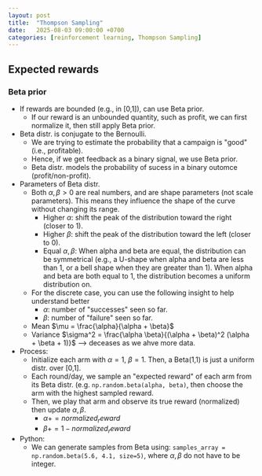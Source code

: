 ```yaml
---
layout: post
title:  "Thompson Sampling"
date:   2025-08-03 09:00:00 +0700
categories: [reinforcement learning, Thompson Sampling]
---
```


## Expected rewards
### Beta prior
- If rewards are bounded (e.g., in [0,1]), can use Beta prior.
  - If our reward is an unbounded quantity, such as profit, we can first normalize it, then still apply Beta prior.
- Beta distr. is conjugate to the Bernoulli.
  - We are trying to estimate the probability that a campaign is "good" (i.e., profitable).
  - Hence, if we get feedback as a binary signal, we use Beta prior.
  - Beta distr. models the probability of sucess in a binary outomce (profit/non-profit).
- Parameters of Beta distr.
  - Both $\alpha, \beta > 0$ are real numbers, and are shape parameters (not scale parameters). This means they influence the shape of the curve without changing its range.
    - Higher $\alpha$: shift the peak of the distribution toward the right (closer to 1).
    - Higher $\beta$: shift the peak of the distribution toward the left (closer to 0).
    - Equal $\alpha, \beta$: When alpha and beta are equal, the distribution can be symmetrical (e.g., a U-shape when alpha and beta are less than 1, or a bell shape when they are greater than 1). When alpha and beta are both equal to 1, the distribution becomes a uniform distribution on. 
  - For the discrete case, you can use the following insight to help understand better 
    - $\alpha$: number of "successes" seen so far.
    - $\beta$: number of "failure" seen so far.
  - Mean $\mu = \frac{\alpha}{\alpha + \beta}$
  - Variance $\sigma^2 = \frac{\alpha \beta}{(\alpha + \beta)^2  (\alpha + \beta + 1)}$ --> deceases as we ahve more data.
- Process:
  - Initialize each arm with $\alpha=1$, $\beta=1$. Then, a Beta(1,1) is just a uniform distr. over [0,1].
  - Each round/day, we sample an "expected reward" of each arm from its Beta distr. (e.g. `np.random.beta(alpha, beta)`, then choose the arm with the highest sampled reward.
  - Then, we play that arm and observe its true reward (normalized) then update $\alpha, \beta$.
    - $\alpha += normalized_reward$
    - $\beta += 1 - normalized_reward$
- Python:
  - We can generate samples from Beta using: `samples_array = np.random.beta(5.6, 4.1, size=5)`, where $\alpha, \beta$ do not have to be integer.
